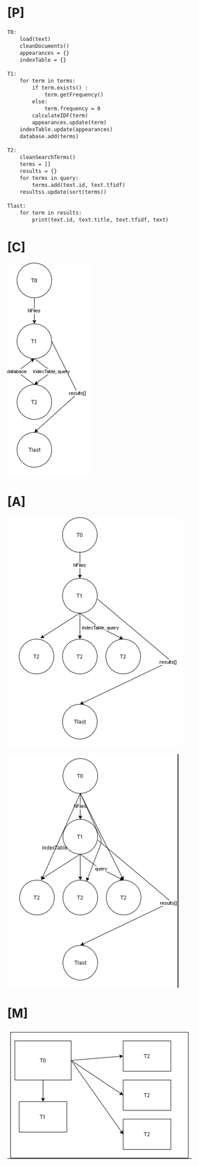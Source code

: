 # [P]
~~~
T0:
    load(text)
    cleanDocuments()
    appearances = {}
    indexTable = {}

T1:
    for term in terms:
        if term.exists() :
            term.getFrequency()
        else:
            term.frequency = 0
        calculateIDF(term)
        appearances.update(term)
    indexTable.update(appearances)
    database.add(terms)

T2:
    cleanSearchTerms()
    terms = []
    results = {}
    for terms in query:
        terms.add(text.id, text.tfidf)
    resultss.update(sort(terms))

Tlast:
    for term in results:
        print(text.id, text.title, text.tfidf, text)
~~~ 

# [C]
![alt_text](docs/pcam/C.PNG "image_tooltip")

# [A]
![alt_text](docs/pcam/A1.PNG "image_tooltip")

![alt_text](docs/pcam/A2.PNG "image_tooltip")

# [M]
![alt_text](docs/pcam/M.PNG "image_tooltip")

